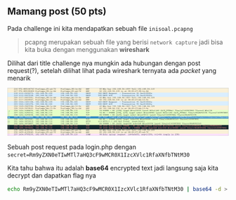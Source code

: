 ## Mamang post (50 pts)

Pada challenge ini kita mendapatkan sebuah file `inisoal.pcapng`

> pcapng merupakan sebuah file yang berisi `network capture` jadi bisa kita buka dengan menggunakan **wireshark**

Dilihat dari title challenge nya mungkin ada hubungan dengan post request(?), setelah dilihat lihat pada wireshark ternyata ada *packet* yang menarik 

![image1](mamangpost1.png)

Sebuah post request pada login.php dengan `secret=Rm9yZXN0eTIwMTl7aHQ3cF9wMCR0X1IzcXVlc1RfaXNfbTNtM30`

Kita tahu bahwa itu adalah **base64** encrypted text jadi langsung saja kita decrypt dan dapatkan flag nya

```bash
echo Rm9yZXN0eTIwMTl7aHQ3cF9wMCR0X1IzcXVlc1RfaXNfbTNtM30 | base64 -d > flag.txt
```